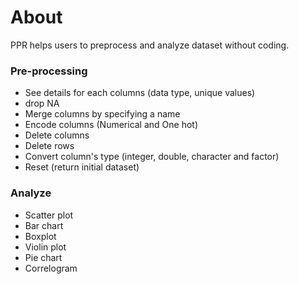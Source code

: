 # About

PPR helps users to preprocess and analyze dataset without coding.

### Pre-processing
- See details for each columns (data type, unique values)
- drop NA
- Merge columns by specifying a name
- Encode columns (Numerical and One hot)
- Delete columns
- Delete rows
- Convert column's type (integer, double, character and factor)
- Reset (return initial dataset)

### Analyze
- Scatter plot
- Bar chart
- Boxplot
- Violin plot
- Pie chart
- Correlogram
